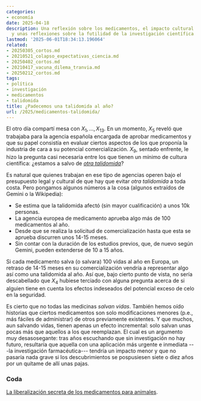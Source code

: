 ```yaml
---
categories:
- economía
date: 2025-04-18
description: Una reflexión sobre los medicamentos, el impacto cultural de la talidomida
  y unas reflexiones sobre la futilidad de la investigación científica.
lastmod: '2025-06-01T18:34:13.196064'
related:
- 20250305_cortos.md
- 20210521_colapso_expectativas_ciencia.md
- 20250402_cortos.md
- 20210417_vacuna_dilema_tranvia.md
- 20250212_cortos.md
tags:
- política
- investigación
- medicamentos
- talidomida
title: ¿Padecemos una talidomida al año?
url: /2025/medicamentos-talidomida/
---
```


El otro día compartí mesa con $X_1,\dots,X_{13}$. En un momento, $X_5$ reveló que trabajaba para la agencia española encargada de aprobar medicamentos y que su papel consistía en evaluar ciertos aspectos de los que proponía la industria de cara a su potencial comercialización. $X_9$, sentado enfrente, le hizo la pregunta casi necesaria entre los que tienen un mínimo de cultura científica: ¿estamos a salvo de [_otra talidomida_](https://en.wikipedia.org/wiki/Thalidomide_scandal)?

Es natural que quienes trabajan en ese tipo de agencias operen bajo el presupuesto legal y cultural de que hay que evitar _otra talidomida_ a toda costa. Pero pongamos algunos números a la cosa (algunos extraídos de Gemini o la Wikipedia):

- Se estima que la talidomida afectó (sin mayor cualificación) a unos 10k personas.
- La agencia europea de medicamento aprueba algo más de 100 medicamentos al año.
- Desde que se realiza la solicitud de comercialización hasta que esta se aprueba discurren unos 14-15 meses.
- Sin contar con la duración de los estudios previos, que, de nuevo según Gemini, pueden extenderse de 10 a 15 años.

Si cada medicamento salva (o salvara) 100 vidas al año en Europa, un retraso de 14-15 meses en su comercialización vendría a representar algo así como una talidomida al año. Así que, bajo cierto punto de vista, no sería descabellado que $X_4$ hubiese terciado con alguna pregunta acerca de si alguien tiene en cuenta los efectos indeseados del potencial exceso de celo en la seguridad.

Es cierto que no todas las medicinas _salvan vidas_. También hemos oído historias que ciertos medicamentos son solo modificaciones menores (p.e., más fáciles de administrar) de otros previamente existentes. Y que muchos, aun salvando vidas, tienen apenas un efecto incremental: solo salvan unas pocas más que aquellos a los que reemplazan. El cual es un argumento muy desasosegante: tras años escuchando que sin investigación no hay futuro, resultaría que aquella con una aplicación más urgente e inmediata ---la investigación farmacéutica--- tendría un impacto menor y que no pasaría nada grave si los descubrimientos se pospusiesen siete o diez años por un quítame de allí unas pajas.

### Coda

[La liberalización secreta de los medicamentos para animales](https://www.worksinprogress.news/p/the-secret-liberalization-of-animal).